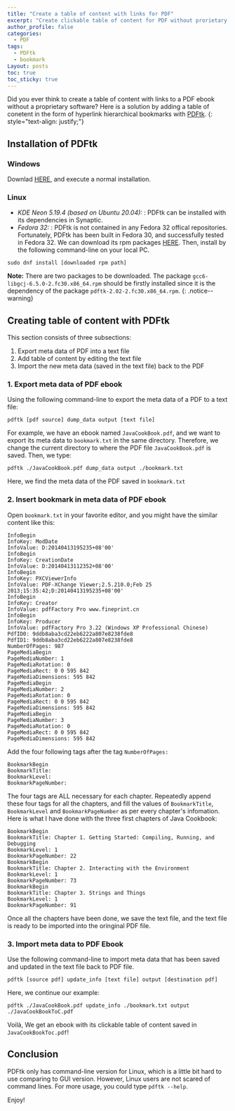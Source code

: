 ```yaml
---
title: "Create a table of content with links for PDF"
excerpt: "Create clickable table of content for PDF without prorietary software"
author_profile: false
categories:
  - PDF
tags:
  - PDFtk
  - bookmark
Layout: posts
toc: true
toc_sticky: true
---
```


Did you ever think to create a table of content with links to a PDF ebook without a proprietary software? Here is a solution by adding a table of conetent in the form of hyperlink hierarchical bookmarks with [PDFtk](https://www.pdflabs.com/tools/pdftk-the-pdf-toolkit/ "PDFtk").
{: style="text-align: justify;"}

## Installation of  PDFtk

### Windows

Downlad [HERE](https://www.pdflabs.com/tools/pdftk-the-pdf-toolkit/pdftk_free-2.02-win-setup.exe "PDFtk Windows installer"), and execute a normal installation.

### Linux
* _KDE Neon 5.19.4 (based on Ubuntu 20.04):_
: PDFtk can be installed with its dependencies in Synaptic.
* _Fedora 32:_
: PDFtk is not contained in any Fedora 32 offical repositories. Fortunately, PDFtk has been built in Fedora 30, and successfully tested in Fedora 32. We can download its rpm packages [HERE](https://sandbox.mc.edu/~bennet/pdftk.html "PDFtk for Fedora 32"). Then, install by the following command-line on your local PC.

`sudo dnf install [downloaded rpm path]`

**Note:** There are two packages to be downloaded. The package `gcc6-libgcj-6.5.0-2.fc30.x86_64.rpm` should be firstly installed since it is the dependency of the package `pdftk-2.02-2.fc30.x86_64.rpm`.
{: .notice--warning}

## Creating table of content with PDFtk

This section consists of three subsections:
1. Export meta data of PDF into a text file
2. Add table of content by editing the text file
3. Import the new meta data (saved in the text file) back to the PDF

### 1. Export meta data of PDF ebook

Using the following command-line to export the meta data of a PDF to a text file:

`pdftk [pdf source] dump_data output [text file]`

For example, we have an ebook named ```JavaCookBook.pdf```, and we want to export its meta data to ```bookmark.txt``` in the same directory. Therefore, we change the current directory to where the PDF file ```JavaCookBook.pdf``` is saved. Then, we type: 

`pdftk ./JavaCookBook.pdf dump_data output ./bookmark.txt`

Here, we find the meta data of the PDF saved in ```bookmark.txt```

### 2. Insert bookmark in meta data of PDF ebook

Open ```bookmark.txt``` in your favorite editor, and you might have the similar content like this:

```
InfoBegin
InfoKey: ModDate
InfoValue: D:20140413195235+08'00'
InfoBegin
InfoKey: CreationDate
InfoValue: D:20140413112352+08'00'
InfoBegin
InfoKey: PXCViewerInfo
InfoValue: PDF-XChange Viewer;2.5.210.0;Feb 25 2013;15:35:42;D:20140413195235+08'00'
InfoBegin
InfoKey: Creator
InfoValue: pdfFactory Pro www.fineprint.cn
InfoBegin
InfoKey: Producer
InfoValue: pdfFactory Pro 3.22 (Windows XP Professional Chinese)
PdfID0: 9ddb8aba3cd22eb6222a807e8238fde8
PdfID1: 9ddb8aba3cd22eb6222a807e8238fde8
NumberOfPages: 987
PageMediaBegin
PageMediaNumber: 1
PageMediaRotation: 0
PageMediaRect: 0 0 595 842
PageMediaDimensions: 595 842
PageMediaBegin
PageMediaNumber: 2
PageMediaRotation: 0
PageMediaRect: 0 0 595 842
PageMediaDimensions: 595 842
PageMediaBegin
PageMediaNumber: 3
PageMediaRotation: 0
PageMediaRect: 0 0 595 842
PageMediaDimensions: 595 842
```

Add the four following tags after the tag ```NumberOfPages:```

```
BookmarkBegin
BookmarkTitle:
BookmarkLevel:
BookmarkPageNumber:
```

The four tags are ALL necessary for each chapter. Repeatedly append these four tags for all the chapters, and fill the values of ```BookmarkTitle```, ```BookmarkLevel``` and ```BookmarkPageNumber``` as per every chapter's infomation. Here is what I have done with the three first chapters of Java Cookbook:

```
BookmarkBegin
BookmarkTitle: Chapter 1. Getting Started: Compiling, Running, and Debugging
BookmarkLevel: 1
BookmarkPageNumber: 22
BookmarkBegin
BookmarkTitle: Chapter 2. Interacting with the Environment
BookmarkLevel: 1
BookmarkPageNumber: 73
BookmarkBegin
BookmarkTitle: Chapter 3. Strings and Things
BookmarkLevel: 1
BookmarkPageNumber: 91
```

Once all the chapters have been done, we save the text file, and the text file is ready to be imported into the oringinal PDF file. 

### 3. Import meta data to PDF Ebook

Use the following command-line to import meta data that has been saved and updated in the text file back to PDF file.

`pdftk [source pdf] update_info [text file] output [destination pdf]`

Here, we continue our example:

`pdftk ./JavaCookBook.pdf update_info ./bookmark.txt output ./JavaCookBookToC.pdf`

Voilà, We get an ebook with its clickable table of content saved in ```JavaCookBookToc.pdf```!

## Conclusion

PDFtk only has command-line version for Linux, which is a little bit hard to use comparing to GUI version. However, Linux users are not scared of command lines. For more usage, you could type `pdftk --help`.

Enjoy!

